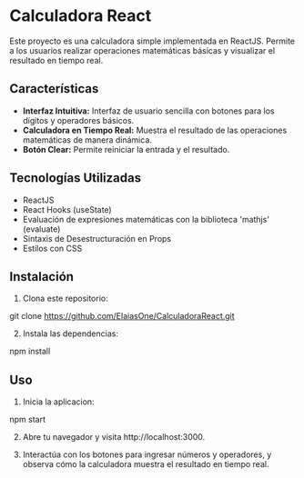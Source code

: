 # Calculadora React

Este proyecto es una calculadora simple implementada en ReactJS. Permite a los usuarios realizar operaciones matemáticas básicas y visualizar el resultado en tiempo real.

## Características

- **Interfaz Intuitiva:** Interfaz de usuario sencilla con botones para los dígitos y operadores básicos.
- **Calculadora en Tiempo Real:** Muestra el resultado de las operaciones matemáticas de manera dinámica.
- **Botón Clear:** Permite reiniciar la entrada y el resultado.

## Tecnologías Utilizadas

- ReactJS
- React Hooks (useState)
- Evaluación de expresiones matemáticas con la biblioteca 'mathjs' (evaluate)
- Sintaxis de Desestructuración en Props
- Estilos con CSS

## Instalación

1. Clona este repositorio:

git clone https://github.com/ElaiasOne/CalculadoraReact.git

2. Instala las dependencias:

npm install

## Uso

1. Inicia la aplicacion:

npm start

2. Abre tu navegador y visita http://localhost:3000.

3. Interactúa con los botones para ingresar números y operadores, y observa cómo la calculadora muestra el resultado en tiempo real.
